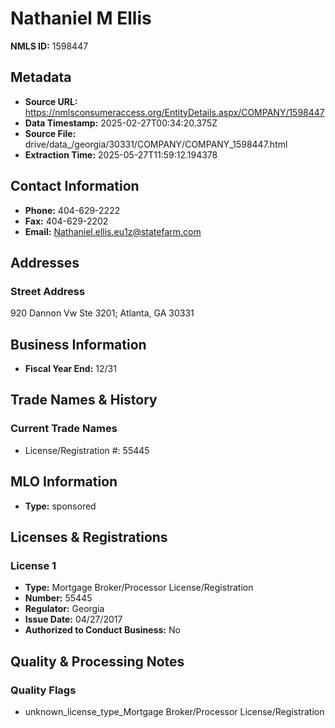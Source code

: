 # Nathaniel M Ellis

**NMLS ID:** 1598447

## Metadata
- **Source URL:** https://nmlsconsumeraccess.org/EntityDetails.aspx/COMPANY/1598447
- **Data Timestamp:** 2025-02-27T00:34:20.375Z
- **Source File:** drive/data_/georgia/30331/COMPANY/COMPANY_1598447.html
- **Extraction Time:** 2025-05-27T11:59:12.194378

## Contact Information
- **Phone:** 404-629-2222
- **Fax:** 404-629-2202
- **Email:** Nathaniel.ellis.eu1z@statefarm.com

## Addresses
### Street Address
920 Dannon Vw Ste 3201; Atlanta, GA 30331

## Business Information
- **Fiscal Year End:** 12/31

## Trade Names & History
### Current Trade Names
- License/Registration #: 55445

## MLO Information
- **Type:** sponsored

## Licenses & Registrations

### License 1
- **Type:** Mortgage Broker/Processor License/Registration
- **Number:** 55445
- **Regulator:** Georgia
- **Issue Date:** 04/27/2017
- **Authorized to Conduct Business:** No

## Quality & Processing Notes
### Quality Flags
- unknown_license_type_Mortgage Broker/Processor License/Registration
